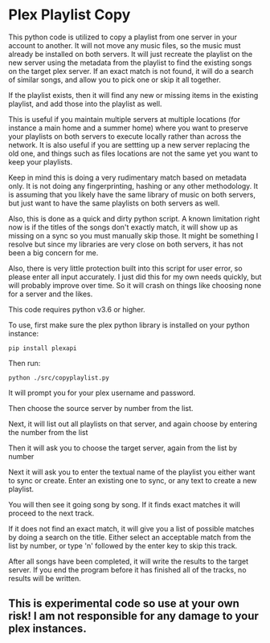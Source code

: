 # Plex Playlist Copy

This python code is utilized to copy a playlist from one server in your account to another.  It will not move any music
files, so the music must already be installed on both servers.  It will just recreate the playlist on the new server
using the metadata from the playlist to find the existing songs on the target plex server.  If an exact match is not
found, it will do a search of similar songs, and allow you to pick one or skip it all together.

If the playlist exists, then it will find any new or missing items in the existing playlist, and add those into the
playlist as well.

This is useful if you maintain multiple servers at multiple locations (for instance a main home and a summer home)
where you want to preserve your playlists on both servers to execute locally rather than across the network.  It is also
useful if you are settting up a new server replacing the old one, and things such as files locations are not the same
yet you want to keep your playlists.

Keep in mind this is doing a very rudimentary match based on metadata only.  It is not doing any fingerprinting, hashing
or any other methodology.  It is assuming that you likely have the same library of music on both servers, but just want
to have the same playlists on both servers as well.

Also, this is done as a quick and dirty python script.  A known limitation right now is if the titles of the songs don't
exactly match, it will show up as missing on a sync so you must manually skip those.  It might be something I resolve
but since my libraries are very close on both servers, it has not been a big concern for me.

Also, there is very little protection built into this script for user error, so please enter all input accurately.  I
just did this for my own needs quickly, but will probably improve over time.  So it will crash on things like choosing
none for a server and the likes.

This code requires python v3.6 or higher.

To use, first make sure the plex python library is installed on your python instance:
```
pip install plexapi
```

Then run:

```
python ./src/copyplaylist.py
```

It will prompt you for your plex username and password.

Then choose the source server by number from the list.

Next, it will list out all playlists on that server, and again choose by entering the number from the list

Then it will ask you to choose the target server, again from the list by number

Next it will ask you to enter the textual name of the playlist you either want to sync or create.  Enter an existing one
to sync, or any text to create a new playlist.

You will then see it going song by song.  If it finds exact matches it will proceed to the next track.

If it does not find an exact match, it will give you a list of possible matches by doing a search on the title.  Either
select an acceptable match from the list by number, or type 'n' followed by the enter key to skip this track.

After all songs have been completed, it will write the results to the target server.  If you end the program before it
has finished all of the tracks, no results will be written.

## This is experimental code so use at your own risk!  I am not responsible for any damage to your plex instances.

